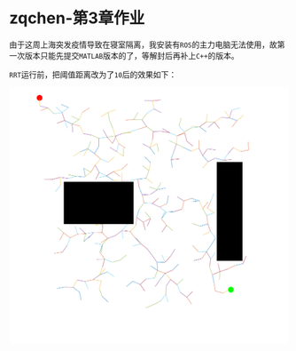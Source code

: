 # zqchen-第3章作业

由于这周上海突发疫情导致在寝室隔离，我安装有`ROS`的主力电脑无法使用，故第一次版本只能先提交`MATLAB`版本的了，等解封后再补上`C++`的版本。



`RRT`运行前，把阈值距离改为了`10`后的效果如下：

<img src="pics/运行结果.png" alt="运行结果" style="zoom: 50%;" />


